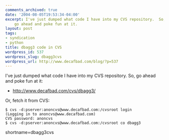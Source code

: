 ```yaml
---
comments_archived: true
date: '2004-08-05T19:53:34-04:00'
excerpt: I've just dumped what code I have into my CVS repository.  So,
    go ahead and poke fun at it.
layout: post
tags:
- syndication
- python
title: dbagg3 code in CVS
wordpress_id: 537
wordpress_slug: dbagg3cvs
wordpress_url: http://www.decafbad.com/blog/?p=537
---
```

I've just dumped what code I have into my CVS repository.  So, go ahead and poke fun at it:

   * <http://www.decafbad.com/cvs/dbagg3/>

Or, fetch it from CVS:

    $ cvs -d:pserver:anoncvs@www.decafbad.com:/cvsroot login
    (Logging in to anoncvs@www.decafbad.com)
    CVS password: anoncvs
    $ cvs -d:pserver:anoncvs@www.decafbad.com:/cvsroot co dbagg3
<!--more-->
shortname=dbagg3cvs

